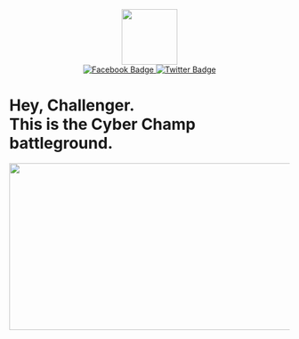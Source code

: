 <div id="header" align="center">
  <img src="https://github.com/user-attachments/assets/f48e04e1-582e-4bcb-b821-9e26b77a9b3e" width="100"/>
  
  <div id="badges">
    <a href="https://web.facebook.com/Samibanks001">
      <img src="https://img.shields.io/badge/Facebook-blue?style=for-the-badge&logo=facebook&logoColor=white" alt="Facebook Badge"/>
    </a>
    <a href="https://x.com/Samibanks01">
      <img src="https://img.shields.io/badge/Twitter-blue?style=for-the-badge&logo=twitter&logoColor=white" alt="Twitter Badge"/>
    </a>
  </div>
  
  <img src="https://komarev.com/ghpvc/?username=samibanks01&style=flat-square&color=blue" alt=""/>
</div>

<h1>
  Hey, Challenger.
  <br>
    This is the Cyber Champ battleground.
  </br>
</h1>

<div align="center">
  <img src="https://github.com/user-attachments/assets/10adc806-aa2e-4f13-8995-ad1bc19af446" width="600" height="300"/>
</div>



